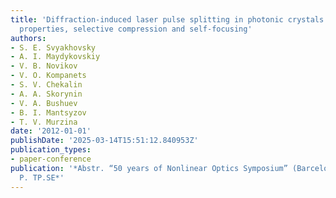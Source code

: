 ```yaml
---
title: 'Diffraction-induced laser pulse splitting in photonic crystals: polarization
  properties, selective compression and self-focusing'
authors:
- S. E. Svyakhovsky
- A. I. Maydykovskiy
- V. B. Novikov
- V. O. Kompanets
- S. V. Chekalin
- A. A. Skorynin
- V. A. Bushuev
- B. I. Mantsyzov
- T. V. Murzina
date: '2012-01-01'
publishDate: '2025-03-14T15:51:12.840953Z'
publication_types:
- paper-conference
publication: '*Abstr. “50 years of Nonlinear Optics Symposium” (Barcelona, 2012),
  P. TP.SE*'
---
```

